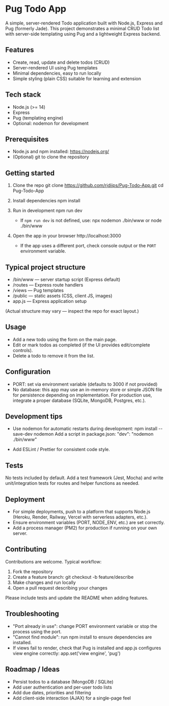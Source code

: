# Pug Todo App

A simple, server-rendered Todo application built with Node.js, Express and Pug (formerly Jade). This project demonstrates a minimal CRUD Todo list with server-side templating using Pug and a lightweight Express backend.

## Features

- Create, read, update and delete todos (CRUD)
- Server-rendered UI using Pug templates
- Minimal dependencies, easy to run locally
- Simple styling (plain CSS) suitable for learning and extension

## Tech stack

- Node.js (>= 14)
- Express
- Pug (templating engine)
- Optional: nodemon for development

## Prerequisites

- Node.js and npm installed: https://nodejs.org/
- (Optional) git to clone the repository

## Getting started

1. Clone the repo
   git clone https://github.com/rjdiips/Pug-Todo-App.git
   cd Pug-Todo-App

2. Install dependencies
   npm install

3. Run in development
   npm run dev
   - If `npm run dev` is not defined, use:
     npx nodemon ./bin/www
   or
     node ./bin/www

4. Open the app in your browser
   http://localhost:3000
   - If the app uses a different port, check console output or the `PORT` environment variable.

## Typical project structure

- /bin/www — server startup script (Express default)
- /routes — Express route handlers
- /views — Pug templates
- /public — static assets (CSS, client JS, images)
- app.js — Express application setup

(Actual structure may vary — inspect the repo for exact layout.)

## Usage

- Add a new todo using the form on the main page.
- Edit or mark todos as completed (if the UI provides edit/complete controls).
- Delete a todo to remove it from the list.

## Configuration

- PORT: set via environment variable (defaults to 3000 if not provided)
- No database: this app may use an in-memory store or simple JSON file for persistence depending on implementation. For production use, integrate a proper database (SQLite, MongoDB, Postgres, etc.).

## Development tips

- Use nodemon for automatic restarts during development:
  npm install --save-dev nodemon
  Add a script in package.json:
  "dev": "nodemon ./bin/www"

- Add ESLint / Prettier for consistent code style.

## Tests

No tests included by default. Add a test framework (Jest, Mocha) and write unit/integration tests for routes and helper functions as needed.

## Deployment

- For simple deployments, push to a platform that supports Node.js (Heroku, Render, Railway, Vercel with serverless adapters, etc.).
- Ensure environment variables (PORT, NODE_ENV, etc.) are set correctly.
- Add a process manager (PM2) for production if running on your own server.

## Contributing

Contributions are welcome. Typical workflow:

1. Fork the repository
2. Create a feature branch: git checkout -b feature/describe
3. Make changes and run locally
4. Open a pull request describing your changes

Please include tests and update the README when adding features.

## Troubleshooting

- "Port already in use": change PORT environment variable or stop the process using the port.
- "Cannot find module": run npm install to ensure dependencies are installed.
- If views fail to render, check that Pug is installed and app.js configures view engine correctly:
  app.set('view engine', 'pug')

## Roadmap / Ideas

- Persist todos to a database (MongoDB / SQLite)
- Add user authentication and per-user todo lists
- Add due dates, priorities and filtering
- Add client-side interaction (AJAX) for a single-page feel
